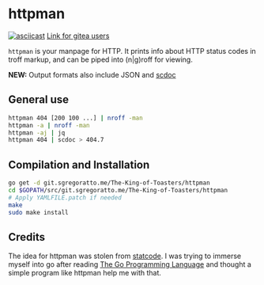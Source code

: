 # httpman

[![asciicast](https://asciinema.org/a/191692.png)](https://asciinema.org/a/191692)
[Link for gitea users](https://asciinema.org/a/191692) 

`httpman` is your manpage for HTTP. It prints info about 
HTTP status codes in troff markup, and can be piped into (n|g)roff for viewing.

**NEW:** Output formats also include JSON and
[scdoc](https://git.sr.ht/~sircmpwn/scdoc/)

## General use

```sh
httpman 404 [200 100 ...] | nroff -man
httpman -a | nroff -man
httpman -aj | jq
httpman 404 | scdoc > 404.7
```

## Compilation and Installation

```sh
go get -d git.sgregoratto.me/The-King-of-Toasters/httpman
cd $GOPATH/src/git.sgregoratto.me/The-King-of-Toasters/httpman
# Apply YAMLFILE.patch if needed
make
sudo make install
```

## Credits

The idea for httpman was stolen from [statcode](https://github.com/shobrook/statcode).
I was trying to immerse myself into go after reading 
[The Go Programming Language](https://www.gopl.io) and thought a simple program
like httpman help me with that.
